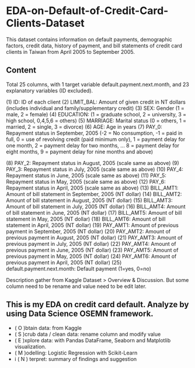 # EDA-on-Default-of-Credit-Card-Clients-Dataset

This dataset contains information on default payments, demographic factors, credit data, history of payment, and bill statements of credit card clients in Taiwan from April 2005 to September 2005.

## Content
Total 25 columns, with 1 target variable default.payment.next.month, and 23 explanatory variables (ID excluded).

(1) ID: ID of each client
(2) LIMIT_BAL: Amount of given credit in NT dollars (includes individual and family/supplementary credit)
(3) SEX: Gender (1 = male, 2 = female)
(4) EDUCATION: (1 = graduate school, 2 = university, 3 = high school, 0,4,5,6 = others)
(5) MARRIAGE: Marital status (0 = others, 1 = married, 2 = single, 3 = divorce)
(6) AGE: Age in years
(7) PAY_0: Repayment status in September, 2005
(-2 = No consumption, -1 = paid in full, 0 = use of revolving credit (paid minimum only), 1 = payment delay for one month, 2 = payment delay for two months, ... 8 = payment delay for eight months, 9 = payment delay for nine months and above)

(8) PAY_2: Repayment status in August, 2005 (scale same as above)
(9) PAY_3: Repayment status in July, 2005 (scale same as above)
(10) PAY_4: Repayment status in June, 2005 (scale same as above)
(11) PAY_5: Repayment status in May, 2005 (scale same as above)
(12) PAY_6: Repayment status in April, 2005 (scale same as above)
(13) BILL_AMT1: Amount of bill statement in September, 2005 (NT dollar)
(14) BILL_AMT2: Amount of bill statement in August, 2005 (NT dollar)
(15) BILL_AMT3: Amount of bill statement in July, 2005 (NT dollar)
(16) BILL_AMT4: Amount of bill statement in June, 2005 (NT dollar)
(17) BILL_AMT5: Amount of bill statement in May, 2005 (NT dollar)
(18) BILL_AMT6: Amount of bill statement in April, 2005 (NT dollar)
(19) PAY_AMT1: Amount of previous payment in September, 2005 (NT dollar)
(20) PAY_AMT2: Amount of previous payment in August, 2005 (NT dollar)
(21) PAY_AMT3: Amount of previous payment in July, 2005 (NT dollar)
(22) PAY_AMT4: Amount of previous payment in June, 2005 (NT dollar)
(23) PAY_AMT5: Amount of previous payment in May, 2005 (NT dollar)
(24) PAY_AMT6: Amount of previous payment in April, 2005 (NT dollar)
(25) default.payment.next.month: Default payment (1=yes, 0=no)

Description gather from Kaggle Dataset > Overview & Discussion. But some column need to be rename and value need to be edit later.

## This is my EDA on credit card default. Analyze by using Data Science OSEMN framework.

- ( O )btain data: from Kaggle
- ( S )crub data / clean data: rename column and modify value
- ( E )xplore data: with Pandas DataFrame, Seaborn and Matplotlib visualization.
- ( M )odelling: Logistic Regression with Scikit-Learn
- i ( N ) terpret: summary of findings and suggestion

